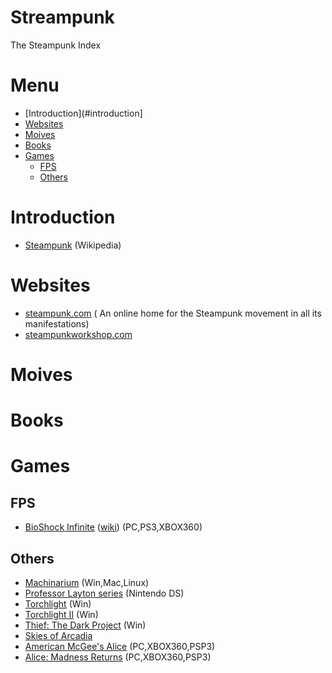 # Streampunk
The Steampunk Index

# Menu
* [Introduction](#introduction]
* [Websites](#websites)
* [Moives](#moives)
* [Books](#books)
* [Games](#games)
  * [FPS](#fps)
  * [Others](#others)

  

# Introduction
* [Steampunk](http://en.wikipedia.org/wiki/Steampunk) (Wikipedia)

# Websites
* [steampunk.com](http://www.steampunk.com/) ( An online home for the Steampunk movement in all its manifestations)
* [steampunkworkshop.com](http://steampunkworkshop.com) 

# Moives

# Books

# Games

## FPS
* [BioShock Infinite](https://www.bioshockinfinite.com/?RET=&ag=true) ([wiki](http://en.wikipedia.org/wiki/BioShock_Infinite))   (PC,PS3,XBOX360) 


## Others
* [Machinarium](http://machinarium.net/) (Win,Mac,Linux)
* [Professor Layton series](http://professorlayton.nintendo.com/) (Nintendo DS)
* [Torchlight](http://www.torchlightgame.com/) (Win)
* [Torchlight II](http://www.torchlight2game.com/) (Win)
* [Thief: The Dark Project](http://en.wikipedia.org/wiki/Thief:_The_Dark_Project) (Win)
* [Skies of Arcadia](http://en.wikipedia.org/wiki/Skies_of_Arcadia)
* [American McGee's Alice](http://en.wikipedia.org/wiki/American_McGee's_Alice) (PC,XBOX360,PSP3)
* [Alice: Madness Returns](http://en.wikipedia.org/wiki/Alice:_Madness_Returns) (PC,XBOX360,PSP3)
